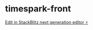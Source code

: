 # timespark-front

[Edit in StackBlitz next generation editor ⚡️](https://stackblitz.com/~/github.com/bozway/timespark-front)